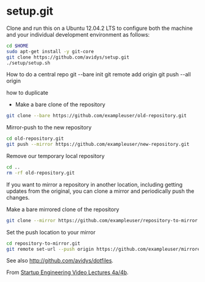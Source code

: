 setup.git
=========
Clone and run this on a Ubuntu 12.04.2 LTS to
configure both the machine and your individual development environment as
follows:

```sh
cd $HOME
sudo apt-get install -y git-core
git clone https://github.com/avidys/setup.git
./setup/setup.sh   
```

How to do a central repo
git --bare init
git remote add origin <url-of-bare-repo>
git push --all origin

how to duplicate

- Make a bare clone of the repository
```sh
git clone --bare https://github.com/exampleuser/old-repository.git
```

Mirror-push to the new repository
```sh
cd old-repository.git
git push --mirror https://github.com/exampleuser/new-repository.git
```

Remove our temporary local repository
```sh
cd ..
rm -rf old-repository.git
```

If you want to mirror a repository in another location, including getting updates from the original, you can clone a mirror and periodically push the changes.

Make a bare mirrored clone of the repository
```sh
git clone --mirror https://github.com/exampleuser/repository-to-mirror.git
```

Set the push location to your mirror
```sh
cd repository-to-mirror.git
git remote set-url --push origin https://github.com/exampleuser/mirrored
```


See also http://github.com/avidys/dotfiles.

From [Startup Engineering Video Lectures 4a/4b](https://class.coursera.org/startup-001/lecture/index).





